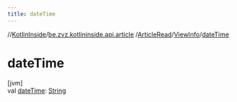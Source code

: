 ```yaml
---
title: dateTime
---
```

//[KotlinInside](../../../../index.html)/[be.zvz.kotlininside.api.article](../../index.html)
/[ArticleRead](../index.html)/[ViewInfo](index.html)/[dateTime](date-time.html)

# dateTime

[jvm]\
val [dateTime](date-time.html): [String](https://kotlinlang.org/api/latest/jvm/stdlib/kotlin/-string/index.html)




